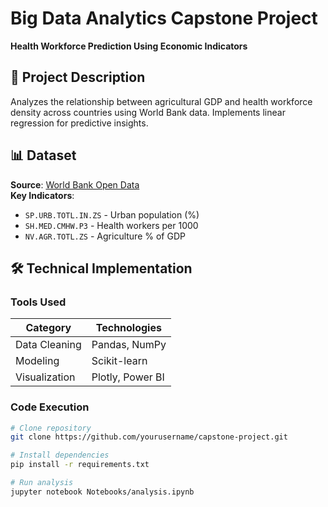 # Big Data Analytics Capstone Project  
**Health Workforce Prediction Using Economic Indicators**  

## 📝 Project Description  
Analyzes the relationship between agricultural GDP and health workforce density across countries using World Bank data. Implements linear regression for predictive insights.

## 📊 Dataset  
**Source**: [World Bank Open Data](https://data.worldbank.org)  
**Key Indicators**:  
- `SP.URB.TOTL.IN.ZS` - Urban population (%)  
- `SH.MED.CMHW.P3` - Health workers per 1000  
- `NV.AGR.TOTL.ZS` - Agriculture % of GDP  

## 🛠️ Technical Implementation  
### Tools Used  
| Category       | Technologies |  
|----------------|--------------|  
| Data Cleaning  | Pandas, NumPy |  
| Modeling       | Scikit-learn |  
| Visualization  | Plotly, Power BI |  

### Code Execution  
```bash
# Clone repository
git clone https://github.com/yourusername/capstone-project.git

# Install dependencies
pip install -r requirements.txt

# Run analysis
jupyter notebook Notebooks/analysis.ipynb
